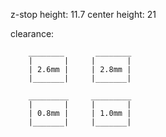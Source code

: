 z-stop height: 11.7
center height: 21

clearance:

        ________       ________
        |       |     |       |
        | 2.6mm |     | 2.8mm |
        |_______|     |_______|

        _________     _________
        |       |     |       |
        | 0.8mm |     | 1.0mm |
        |_______|     |_______|
